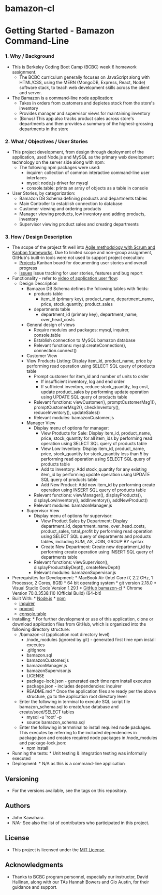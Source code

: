 # bamazon-cl
# Getting Started - Bamazon Command-Line
### 1. Why / Background
  * This is Berkeley Coding Boot Camp (BCBC) week 6 homework assignment.
    * The BCBC curriculum generally focuses on JavaScript along with HTML/CSS, using the MERN (MongoDB, Express, React, Node) software stack, to teach web development skills across the client and server. 
  * The Bamazon is a command-line node application:
    * Takes in orders from customers and depletes stock from the store's inventory
    * Provides manager and supervisor views for maintaining inventory
    * (Bonus) This app also tracks product sales across store's departments and then provides a summary of the highest-grossing departments in the store
 ### 2. What / Objectives / User Stories
  * This project development, from design through deployment of the application, used Node.js and MySQL as the primary web development technology on the server side along with npm:
    * The following npm packages were used:
      * inquirer: collection of common interactive command-line user interfaces
      * mysql: node.js driver for mysql
      * console.table: prints an array of objects as a table in console
  * User Stories, by categorization:
    * Bamazon DB Schema defining products and departments tables
    * Main Controller to establish connection to database
    * Customer viewing and ordering products
    * Manager viewing products, low inventory and adding products, inventory
    * Supervisor viewing product sales and creating departments
 ### 3. How / Design Description
  * The scope of the project fit well into [Agile methodology with Scrum and Kanban frameworks](https://en.wikipedia.org/wiki/Agile_software_development). Due to limited scope and non-group assignment, GitHub's built-in tools were not used to support project execution:
    * [Projects](https://github.com/jkawahara/bamazon-cl/projects) Kanban board for documenting user stories and overall progress
    * [Issues](https://github.com/jkawahara/bamazon-cl/issues) Issue tracking for user stories, features and bug report
  * Functionality - refer to [video of application user flow](https://drive.google.com/open?id=1YlMjCQ4RwPSYQIhm3CAlS3O_GO9Vaxxz):
    * Design Description
      * Bamazon DB Schema defines the following tables with fields:
        * products table
          * item_id (primary key), product_name, department_name, price, stock_quantity, product_sales
        * departments table
          * department_id (primary key), department_name, over_head_costs
      * General design of views
        * Require modules and packages: mysql, inquirer, console.table
        * Establish connection to MySQL bamazon database
        * Relevant functions: mysql.createConnection(), connection.connect()
      * Customer View 
      * View Products Listing: Display item_id, product_name, price by performing read operation using SELECT SQL query of products table
        * Prompt customer for item_id and number of units to order
          * If insufficient inventory, log and end order
          * If sufficient inventory, reduce stock_quantity, log cost, update product_sales by performing update operation using UPDATE SQL query of products table
        * Relevant functions: viewCustomer(), promptCustomerMsg1(), promptCustomerMsg2(), checkInventory(), reduceInventory(), updateSales()
        * Relevant modules: bamazonCustomer.js
      * Manager View
        * Display menu of options for manager:
          * View Products for Sale: Display item_id, product_name, price, stock_quantity for all item_ids by performing read operation using SELECT SQL query of products table
          * View Low Inventory: Display item_id, product_name, price, stock_quantity for stock_quantity less than 5 by performing read operation using SELECT SQL query of products table
          * Add to Inventory: Add stock_quantity for any existing item_id by performing update operation using UPDATE SQL query of products table
          * Add New Product: Add new item_id by performing create operation using INSERT SQL query of products table
        * Relevant functions: viewManager(), displayProducts(), displayLowInventory(), addInventory(), addNewProduct()
        * Relevant modules: bamazonManager.js
      * Supervisor View
        * Display menu of options for supervisor:
          * View Product Sales by Department: Display department_id, department_name, over_head_costs, product_sales, total_profit by performing read operation using SELECT SQL query of departments and products tables, including SUM, AS, JOIN, GROUP BY syntax
          * Create New Department: Create new department_id by performing create operation using INSERT SQL query of departments table
        * Relevant functions: viewSupervisor(), displayProductsByDept(), createNewDept()
        * Relevant modules: bamazonSupervisor.js
   * Prerequisites for Development:
    * MacBook Air (Intel Core i7, 2.2 GHz, 1 Processor, 2 Cores, 8GB)
    * 64 bit operating system 
    * git version 2.18.0
    * Visual Studio Code Version 1.29.1
    * [GitHub bamazon-cl](https://github.com/jkawahara/bamazon-cl)
    * Chrome Version 70.0.3538.110 (Official Build) (64-bit)
   * Built With:
    * [Node.js](https://nodejs.org/docs/latest/api/documentation.html)
    * [npm](https://www.npmjs.com/)
      * [inquirer](https://www.npmjs.com/package/inquirer)
      * [prompt](https://www.npmjs.com/package/prompt)
      * [console.table](https://www.npmjs.com/package/console.table)
   * Installing:
    * For further development or use of this application, clone or download application files from GitHub, which is organized into the following directory structure:
      * /bamazon-cl (application root directory level)
        * /node_modules (ignored by git) - generated first time npm install executes
        * .gitignore
        * bamazon.sql
        * bamazonCustomer.js
        * bamazonManager.js
        * bamazonSupervisor.js
        * LICENSE
        * package-lock.json - generated each time npm install executes
        * package.json - includes dependencies: inquirer
        * README.md
    * Once the application files are ready per the above structure, go to the application root directory level
      * Enter the following in terminal to execute SQL script file bamazon_schema.sql to create/use database and create/seed/SELECT tables
        * mysql -u 'root' -p
        * source bamazon_schema.sql
      * Enter the following in termminal to install required node packages. This executes by referring to the included dependencies in package.json and creates required node packages in /node_modules and package-lock.json:
        * npm install
   * Running the tests:
    * Unit testing & integration testing was informally executed
   * Deployment:
    * N/A as this is a command-line application
 ## Versioning
  * For the versions available, see the tags on this repository.
 ## Authors
  * John Kawahara.
  * N/A- See also the list of contributors who participated in this project.
 ## License
  * This project is licensed under the [MIT License](LICENSE).
 ## Acknowledgments
  * Thanks to BCBC program personnel, especially our instructor, David Hallinan, along with our TAs Hannah Bowers and Glo Austin, for their guidance and support.
